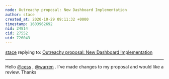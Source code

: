 ```yaml
---
node: Outreachy proposal: New Dashboard Implementation
author: stace
created_at: 2020-10-29 09:11:32 +0000
timestamp: 1603962692
nid: 24814
cid: 27552
uid: 726043
---
```




[stace](../profile/stace) replying to: [Outreachy proposal: New Dashboard Implementation](../notes/stace/10-26-2020/outreachy-proposal-new-dashboard-implementation)

----
Hello [@cess](/profile/cess) , [@warren](/profile/warren) . I've made changes to my proposal and would like a review. Thanks